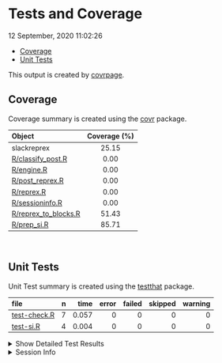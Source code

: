 Tests and Coverage
================
12 September, 2020 11:02:26

  - [Coverage](#coverage)
  - [Unit Tests](#unit-tests)

This output is created by
[covrpage](https://github.com/metrumresearchgroup/covrpage).

## Coverage

Coverage summary is created using the
[covr](https://github.com/r-lib/covr) package.

| Object                                            | Coverage (%) |
| :------------------------------------------------ | :----------: |
| slackreprex                                       |    25.15     |
| [R/classify\_post.R](../R/classify_post.R)        |     0.00     |
| [R/engine.R](../R/engine.R)                       |     0.00     |
| [R/post\_reprex.R](../R/post_reprex.R)            |     0.00     |
| [R/reprex.R](../R/reprex.R)                       |     0.00     |
| [R/sessioninfo.R](../R/sessioninfo.R)             |     0.00     |
| [R/reprex\_to\_blocks.R](../R/reprex_to_blocks.R) |    51.43     |
| [R/prep\_si.R](../R/prep_si.R)                    |    85.71     |

<br>

## Unit Tests

Unit Test summary is created using the
[testthat](https://github.com/r-lib/testthat) package.

| file                                  | n |  time | error | failed | skipped | warning |
| :------------------------------------ | -: | ----: | ----: | -----: | ------: | ------: |
| [test-check.R](testthat/test-check.R) | 7 | 0.057 |     0 |      0 |       0 |       0 |
| [test-si.R](testthat/test-si.R)       | 4 | 0.004 |     0 |      0 |       0 |       0 |

<details closed>

<summary> Show Detailed Test Results </summary>

| file                                      | context          | test                                      | status | n |  time |
| :---------------------------------------- | :--------------- | :---------------------------------------- | :----- | -: | ----: |
| [test-check.R](testthat/test-check.R#L29) | reprex to blocks | class: no\_fig                            | PASS   | 1 | 0.039 |
| [test-check.R](testthat/test-check.R#L33) | reprex to blocks | class: err                                | PASS   | 1 | 0.013 |
| [test-check.R](testthat/test-check.R#L37) | reprex to blocks | class: fig                                | PASS   | 1 | 0.000 |
| [test-check.R](testthat/test-check.R#L45) | reprex to blocks | element type: no\_fig                     | PASS   | 1 | 0.001 |
| [test-check.R](testthat/test-check.R#L49) | reprex to blocks | element type: err                         | PASS   | 1 | 0.001 |
| [test-check.R](testthat/test-check.R#L53) | reprex to blocks | element type: err emo                     | PASS   | 1 | 0.001 |
| [test-check.R](testthat/test-check.R#L57) | reprex to blocks | element type: fig                         | PASS   | 1 | 0.002 |
| [test-si.R](testthat/test-si.R#L8)        | sessioninfo      | sessioninfo classification: file exists   | PASS   | 1 | 0.001 |
| [test-si.R](testthat/test-si.R#L12)       | sessioninfo      | sessioninfo classification: file contents | PASS   | 1 | 0.001 |
| [test-si.R](testthat/test-si.R#L22)       | sessioninfo      | sessionInfo classification: file exists   | PASS   | 1 | 0.001 |
| [test-si.R](testthat/test-si.R#L26)       | sessioninfo      | sessionInfo classification: file contents | PASS   | 1 | 0.001 |

</details>

<details>

<summary> Session Info </summary>

| Field    | Value                               |                                                                                                                                                                                                                                                                     |
| :------- | :---------------------------------- | :------------------------------------------------------------------------------------------------------------------------------------------------------------------------------------------------------------------------------------------------------------------ |
| Version  | R version 3.6.3 (2020-02-29)        |                                                                                                                                                                                                                                                                     |
| Platform | x86\_64-apple-darwin15.6.0 (64-bit) | <a href="https://github.com/yonicd/slackreprex/commit/f7c824600071c4982f79d327dc4f8075df4aabc8/checks" target="_blank"><span title="Built on Github Actions">![](https://github.com/metrumresearchgroup/covrpage/blob/actions/inst/logo/gh.png?raw=true)</span></a> |
| Running  | macOS Catalina 10.15.6              |                                                                                                                                                                                                                                                                     |
| Language | en\_US                              |                                                                                                                                                                                                                                                                     |
| Timezone | UTC                                 |                                                                                                                                                                                                                                                                     |

| Package  | Version |
| :------- | :------ |
| testthat | 2.3.2   |
| covr     | 3.5.0   |
| covrpage | 0.0.71  |

</details>

<!--- Final Status : pass --->
